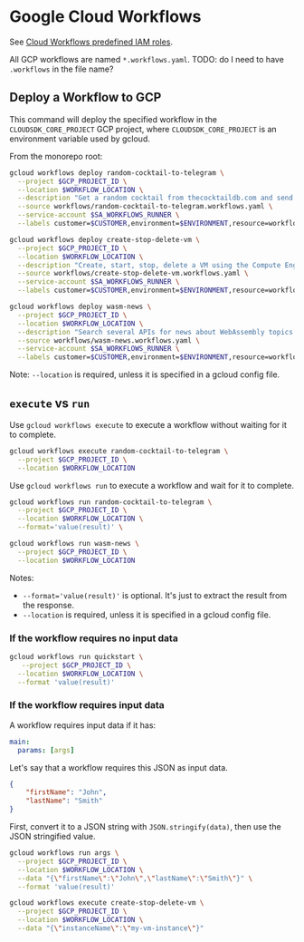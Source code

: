 # Google Cloud Workflows

See [Cloud Workflows predefined IAM roles](https://cloud.google.com/iam/docs/understanding-roles#workflows-roles).

All GCP workflows are named `*.workflows.yaml`. TODO: do I need to have `.workflows` in the file name?

## Deploy a Workflow to GCP

This command will deploy the specified workflow in the `CLOUDSDK_CORE_PROJECT` GCP project, where `CLOUDSDK_CORE_PROJECT` is an environment variable used by gcloud.

From the monorepo root:

```sh
gcloud workflows deploy random-cocktail-to-telegram \
  --project $GCP_PROJECT_ID \
  --location $WORKFLOW_LOCATION \
  --description "Get a random cocktail from thecocktaildb.com and send it to Telegram and email" \
  --source workflows/random-cocktail-to-telegram.workflows.yaml \
  --service-account $SA_WORKFLOWS_RUNNER \
  --labels customer=$CUSTOMER,environment=$ENVIRONMENT,resource=workflow
```

```sh
gcloud workflows deploy create-stop-delete-vm \
  --project $GCP_PROJECT_ID \
  --location $WORKFLOW_LOCATION \
  --description "Create, start, stop, delete a VM using the Compute Engine Workflows Connector" \
  --source workflows/create-stop-delete-vm.workflows.yaml \
  --service-account $SA_WORKFLOWS_RUNNER \
  --labels customer=$CUSTOMER,environment=$ENVIRONMENT,resource=workflow
```

```sh
gcloud workflows deploy wasm-news \
  --project $GCP_PROJECT_ID \
  --location $WORKFLOW_LOCATION \
  --description "Search several APIs for news about WebAssembly topics and store them in Google Sheets" \
  --source workflows/wasm-news.workflows.yaml \
  --service-account $SA_WORKFLOWS_RUNNER \
  --labels customer=$CUSTOMER,environment=$ENVIRONMENT,resource=workflow
```

Note: `--location` is required, unless it is specified in a gcloud config file.

## `execute` vs `run`

Use `gcloud workflows execute` to execute a workflow without waiting for it to complete.

```sh
gcloud workflows execute random-cocktail-to-telegram \
  --project $GCP_PROJECT_ID \
  --location $WORKFLOW_LOCATION
```

Use `gcloud workflows run` to execute a workflow and wait for it to complete.

```sh
gcloud workflows run random-cocktail-to-telegram \
  --project $GCP_PROJECT_ID \
  --location $WORKFLOW_LOCATION \
  --format='value(result)' \
```

```sh
gcloud workflows run wasm-news \
  --project $GCP_PROJECT_ID \
  --location $WORKFLOW_LOCATION
```

Notes:

- `--format='value(result)'` is optional. It's just to extract the result from the response.
- `--location` is required, unless it is specified in a gcloud config file.

### If the workflow requires no input data

```sh
gcloud workflows run quickstart \
   --project $GCP_PROJECT_ID \
  --location $WORKFLOW_LOCATION \
  --format 'value(result)'
```

### If the workflow requires input data

A workflow requires input data if it has:

```yaml
main:
  params: [args]
```

Let's say that a workflow requires this JSON as input data.

```json
{
    "firstName": "John",
    "lastName": "Smith"
}
```

First, convert it to a JSON string with `JSON.stringify(data)`, then use the JSON stringified value.

```sh
gcloud workflows run args \
  --project $GCP_PROJECT_ID \
  --location $WORKFLOW_LOCATION \
  --data "{\"firstName\":\"John\",\"lastName\":\"Smith\"}" \
  --format 'value(result)'
```

```sh
gcloud workflows execute create-stop-delete-vm \
  --project $GCP_PROJECT_ID \
  --location $WORKFLOW_LOCATION \
  --data "{\"instanceName\":\"my-vm-instance\"}"
```
